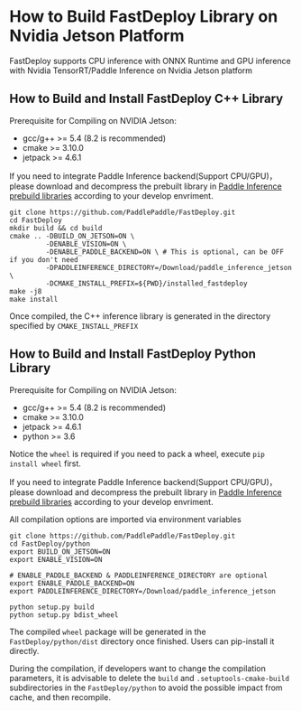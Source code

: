 
# How to Build FastDeploy Library on Nvidia Jetson Platform

FastDeploy supports CPU inference with ONNX Runtime and GPU inference with Nvidia TensorRT/Paddle Inference on Nvidia Jetson platform

## How to Build and Install FastDeploy C++ Library

Prerequisite for Compiling on NVIDIA Jetson:

- gcc/g++ >= 5.4 (8.2 is recommended)
- cmake >= 3.10.0
- jetpack >= 4.6.1

If you need to integrate Paddle Inference backend(Support CPU/GPU)，please download and decompress the prebuilt library in [Paddle Inference prebuild libraries](https://www.paddlepaddle.org.cn/inference/v2.4/guides/install/download_lib.html#c) according to your develop envriment.

```
git clone https://github.com/PaddlePaddle/FastDeploy.git
cd FastDeploy
mkdir build && cd build
cmake .. -DBUILD_ON_JETSON=ON \
         -DENABLE_VISION=ON \
         -DENABLE_PADDLE_BACKEND=ON \ # This is optional, can be OFF if you don't need
         -DPADDLEINFERENCE_DIRECTORY=/Download/paddle_inference_jetson \
         -DCMAKE_INSTALL_PREFIX=${PWD}/installed_fastdeploy
make -j8
make install
```

Once compiled, the C++ inference library is generated in the directory specified by `CMAKE_INSTALL_PREFIX`

## How to Build and Install FastDeploy Python Library

Prerequisite for Compiling on NVIDIA Jetson:

- gcc/g++ >= 5.4 (8.2 is recommended)
- cmake >= 3.10.0
- jetpack >= 4.6.1
- python >= 3.6

Notice the `wheel` is required if you need to pack a wheel, execute `pip install wheel` first.

If you need to integrate Paddle Inference backend(Support CPU/GPU)，please download and decompress the prebuilt library in [Paddle Inference prebuild libraries](https://www.paddlepaddle.org.cn/inference/v2.4/guides/install/download_lib.html#c) according to your develop envriment.

All compilation options are imported via environment variables

```
git clone https://github.com/PaddlePaddle/FastDeploy.git
cd FastDeploy/python
export BUILD_ON_JETSON=ON
export ENABLE_VISION=ON

# ENABLE_PADDLE_BACKEND & PADDLEINFERENCE_DIRECTORY are optional
export ENABLE_PADDLE_BACKEND=ON
export PADDLEINFERENCE_DIRECTORY=/Download/paddle_inference_jetson

python setup.py build
python setup.py bdist_wheel
```

The compiled `wheel` package will be generated in the `FastDeploy/python/dist` directory once finished. Users can pip-install it directly.

During the compilation, if developers want to change the compilation parameters, it is advisable to delete the `build` and `.setuptools-cmake-build` subdirectories in the `FastDeploy/python` to avoid the possible impact from cache, and then recompile.
